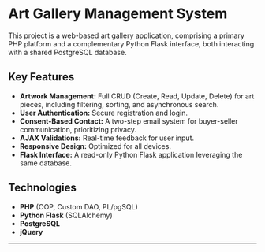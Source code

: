 # Art Gallery Management System

This project is a web-based art gallery application, comprising a primary PHP platform and a complementary Python Flask interface, both interacting with a shared PostgreSQL database.

## Key Features

*   **Artwork Management:** Full CRUD (Create, Read, Update, Delete) for art pieces, including filtering, sorting, and asynchronous search.
*   **User Authentication:** Secure registration and login.
*   **Consent-Based Contact:** A two-step email system for buyer-seller communication, prioritizing privacy.
*   **AJAX Validations:** Real-time feedback for user input.
*   **Responsive Design:** Optimized for all devices.
*   **Flask Interface:** A read-only Python Flask application leveraging the same database.

## Technologies

*   **PHP** (OOP, Custom DAO, PL/pgSQL)
*   **Python Flask** (SQLAlchemy)
*   **PostgreSQL**
*   **jQuery**

---
